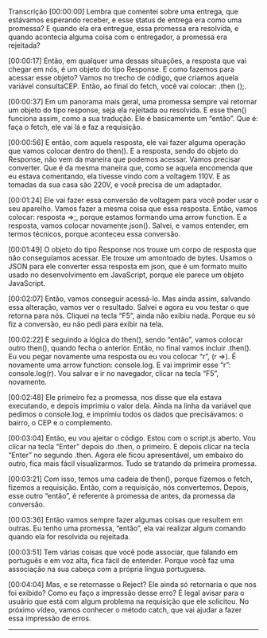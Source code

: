 Transcrição
[00:00:00] Lembra que comentei sobre uma entrega, que estávamos esperando receber, e esse status de entrega era como uma promessa? E quando ela era entregue, essa promessa era resolvida, e quando acontecia alguma coisa com o entregador, a promessa era rejeitada?

[00:00:17] Então, em qualquer uma dessas situações, a resposta que vai chegar em nós, é um objeto do tipo Response. E como fazemos para acessar esse objeto? Vamos no trecho de código, que criamos aquela variável consultaCEP. Então, ao final do fetch, você vai colocar: .then ();.

[00:00:37] Em um panorama mais geral, uma promessa sempre vai retornar um objeto do tipo response, seja ela rejeitada ou resolvida. E esse then() funciona assim, como a sua tradução. Ele é basicamente um “então”. Que é: faça o fetch, ele vai lá e faz a requisição.

[00:00:56] E então, com aquela resposta, ele vai fazer alguma operação que vamos colocar dentro do then(). E a resposta, sendo do objeto do Response, não vem da maneira que podemos acessar. Vamos precisar converter. Que é da mesma maneira que, como se aquela encomenda que eu estava comentando, ela tivesse vindo com a voltagem 110V. E as tomadas da sua casa são 220V, e você precisa de um adaptador.

[00:01:24] Ele vai fazer essa conversão de voltagem para você poder usar o seu aparelho. Vamos fazer a mesma coisa que essa resposta. Então, vamos colocar: resposta =>;, porque estamos formando uma arrow function. E a resposta, vamos colocar novamente json(). Salvei, e vamos entender, em termos técnicos, porque aconteceu essa conversão.

[00:01:49] O objeto do tipo Response nos trouxe um corpo de resposta que não conseguíamos acessar. Ele trouxe um amontoado de bytes. Usamos o JSON para ele converter essa resposta em json, que é um formato muito usado no desenvolvimento em JavaScript, porque ele parece um objeto JavaScript.

[00:02:07] Então, vamos conseguir acessá-lo. Mas ainda assim, salvando essa alteração, vamos ver o resultado. Salvei e agora eu vou testar o que retorna para nós. Cliquei na tecla “F5”, ainda não exibiu nada. Porque eu só fiz a conversão, eu não pedi para exibir na tela.

[00:02:22] E seguindo a lógica do then(), sendo “então”, vamos colocar outro then(), quando fecha o anterior. Então, no final vamos incluir .then(). Eu vou pegar novamente uma resposta ou eu vou colocar “r”, (r =>). É novamente uma arrow function: console.log. E vai imprimir esse “r”: console.log(r). Vou salvar e ir no navegador, clicar na tecla “F5”, novamente.

[00:02:48] Ele primeiro fez a promessa, nos disse que ela estava executando, e depois imprimiu o valor dela. Ainda na linha da variável que pedimos o console.log, e imprimiu todos os dados que precisávamos: o bairro, o CEP e o complemento.

[00:03:04] Então, eu vou ajeitar o código. Estou com o script.js aberto. Vou clicar na tecla “Enter” depois do .then, o primeiro. E depois clicar na tecla “Enter” no segundo .then. Agora ele ficou apresentável, um embaixo do outro, fica mais fácil visualizarmos. Tudo se tratando da primeira promessa.

[00:03:21] Com isso, temos uma cadeia de then(), porque fizemos o fetch, fizemos a requisição. Então, com a requisição, nós convertemos. Depois, esse outro “então”, é referente à promessa de antes, da promessa da conversão.

[00:03:36] Então vamos sempre fazer algumas coisas que resultem em outras. Eu tenho uma promessa, “então”, ela vai realizar algum comando quando ela for resolvida ou rejeitada.

[00:03:51] Tem várias coisas que você pode associar, que falando em português e em voz alta, fica fácil de entender. Porque você faz uma associação na sua cabeça com a própria língua portuguesa.

[00:04:04] Mas, e se retornasse o Reject? Ele ainda só retornaria o que nos foi exibido? Como eu faço a impressão desse erro? É legal avisar para o usuário que está com algum problema na requisição que ele solicitou. No próximo vídeo, vamos conhecer o método catch, que vai ajudar a fazer essa impressão de erros.
___